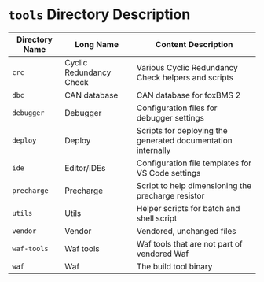 # `tools` Directory Description

| Directory Name   | Long Name                   | Content Description                                          |
| ---------------- | --------------------------- | ------------------------------------------------------------ |
| `crc`            | Cyclic Redundancy Check     | Various Cyclic Redundancy Check helpers and scripts          |
| `dbc`            | CAN database                | CAN database for foxBMS 2                                    |
| `debugger`       | Debugger                    | Configuration files for debugger settings                    |
| `deploy`         | Deploy                      | Scripts for deploying the generated documentation internally |
| `ide`            | Editor/IDEs                 | Configuration file templates for VS Code settings            |
| `precharge`      | Precharge                   | Script to help dimensioning the precharge resistor           |
| `utils`          | Utils                       | Helper scripts for batch and shell script                    |
| `vendor`         | Vendor                      | Vendored, unchanged files                                    |
| `waf-tools`      | Waf tools                   | Waf tools that are not part of vendored Waf                  |
| `waf`            | Waf                         | The build tool binary                                        |
